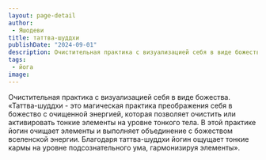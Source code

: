 ```yaml
---
layout: page-detail
author:
 - Яшодеви
title: таттва-шуддхи
publishDate: "2024-09-01"
description: Очистительная практика с визуализацией себя в виде божества.
tags:
 - йога
image: 
---
```


Очистительная практика с визуализацией себя в виде божества.
 «Таттва-шуддхи - это магическая практика преображения себя в божество с очищенной энергией, которая позволяет очистить или активировать тонкие элементы на уровне тонкого тела. В этой практике йогин очищает элементы и выполняет объединение с божеством вселенской энергии. Благодаря таттва-шуддхи йогин ощущает тонкие кармы на уровне подсознательного ума, гармонизируя элементы».

